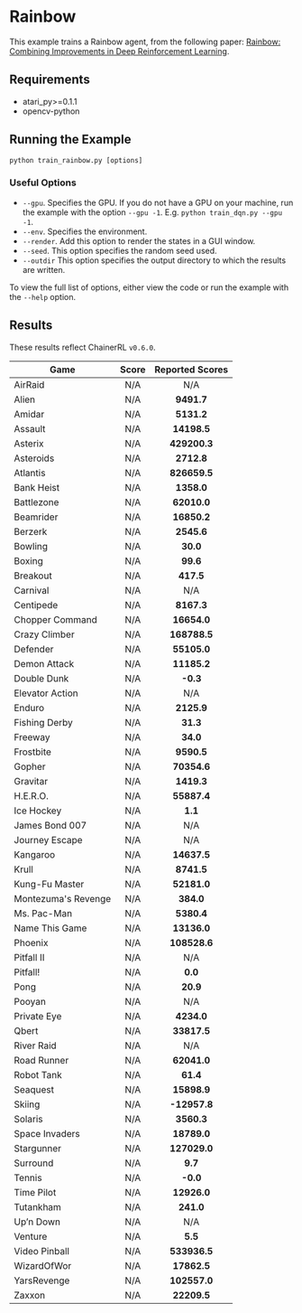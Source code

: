 # Rainbow
This example trains a Rainbow agent, from the following paper: [Rainbow: Combining Improvements in Deep Reinforcement Learning](https://arxiv.org/abs/1710.02298). 

## Requirements

- atari_py>=0.1.1
- opencv-python

## Running the Example

```
python train_rainbow.py [options]
```

### Useful Options
- `--gpu`. Specifies the GPU. If you do not have a GPU on your machine, run the example with the option `--gpu -1`. E.g. `python train_dqn.py --gpu -1`.
- `--env`. Specifies the environment. 
- `--render`. Add this option to render the states in a GUI window.
- `--seed`. This option specifies the random seed used.
- `--outdir` This option specifies the output directory to which the results are written.

To view the full list of options, either view the code or run the example with the `--help` option.

## Results
These results reflect ChainerRL  `v0.6.0`.

| Game        | Score           | Reported Scores |           
| ------------- |:-------------:|:-------------:|
| AirRaid | N/A| N/A|
| Alien | N/A| **9491.7**|
| Amidar | N/A| **5131.2**|
| Assault | N/A| **14198.5**|
| Asterix | N/A| **429200.3**|
| Asteroids | N/A| **2712.8**|
| Atlantis | N/A| **826659.5**|
| Bank Heist | N/A| **1358.0**|
| Battlezone | N/A| **62010.0**|
| Beamrider | N/A| **16850.2**|
| Berzerk | N/A| **2545.6**|
| Bowling | N/A| **30.0**|
| Boxing | N/A| **99.6**|
| Breakout | N/A| **417.5**|
| Carnival | N/A| N/A|
| Centipede | N/A| **8167.3**|
| Chopper Command | N/A| **16654.0**|
| Crazy Climber | N/A| **168788.5**|
| Defender | N/A| **55105.0**|
| Demon Attack | N/A| **11185.2**|
| Double Dunk | N/A| **-0.3**|
| Elevator Action | N/A| N/A|
| Enduro | N/A| **2125.9**|
| Fishing Derby | N/A| **31.3**|
| Freeway | N/A| **34.0**|
| Frostbite | N/A| **9590.5**|
| Gopher | N/A| **70354.6**|
| Gravitar | N/A| **1419.3**|
| H.E.R.O. | N/A| **55887.4**|
| Ice Hockey | N/A| **1.1**|
| James Bond 007 | N/A| N/A|
| Journey Escape | N/A| N/A|
| Kangaroo | N/A| **14637.5**|
| Krull | N/A| **8741.5**|
| Kung-Fu Master | N/A| **52181.0**|
| Montezuma's Revenge | N/A| **384.0**|
| Ms. Pac-Man | N/A| **5380.4**|
| Name This Game | N/A| **13136.0**|
| Phoenix | N/A| **108528.6**|
| Pitfall II | N/A| N/A|
| Pitfall! | N/A| **0.0**|
| Pong | N/A| **20.9**|
| Pooyan | N/A| N/A|
| Private Eye | N/A| **4234.0**|
| Qbert | N/A| **33817.5**|
| River Raid | N/A| N/A|
| Road Runner | N/A| **62041.0**|
| Robot Tank | N/A| **61.4**|
| Seaquest | N/A| **15898.9**|
| Skiing | N/A| **-12957.8**|
| Solaris | N/A| **3560.3**|
| Space Invaders | N/A| **18789.0**|
| Stargunner | N/A| **127029.0**|
| Surround | N/A| **9.7**|
| Tennis | N/A| **-0.0**|
| Time Pilot | N/A| **12926.0**|
| Tutankham | N/A| **241.0**|
| Up’n Down | N/A| N/A|
| Venture | N/A| **5.5**|
| Video Pinball | N/A| **533936.5**|
| WizardOfWor | N/A| **17862.5**|
| YarsRevenge | N/A| **102557.0**|
| Zaxxon | N/A| **22209.5**|

						